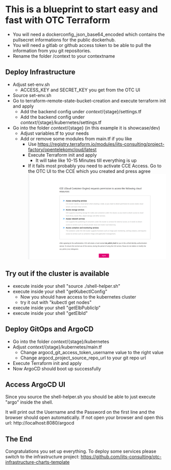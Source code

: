 # This is a blueprint to start easy and fast with OTC Terraform

- You will need a dockerconfig_json_base64_encoded which contains the pullsecret informations for the public dockerhub.
- You will need a gitlab or github access token to be able to pull the information from you git repositories.
- Rename the folder /context to your contextname

## Deploy Infrastructure
- Adjust set-env.sh
    - ACCESS_KEY and SECRET_KEY you get from the OTC UI
- Source set-env.sh
- Go to terraform-remote-state-bucket-creation and execute terraform init and apply
   - Add the backend config under ${context}/${stage}/settings.tf
   - Add the backend config under ${context}/${stage}/kubernetes/settings.tf
- Go into the folder ${context}/${stage} (in this example it is showcase/dev)
   - Adjust variables.tf to your needs
   - Add or remove some modules from main.tf if you like
      - Use https://registry.terraform.io/modules/iits-consulting/project-factory/opentelekomcloud/latest
      - Execute Terraform init and apply
        - It will take like 10-15 Minutes till everything is up
      - If it fails most probably you need to activate CCE Access. Go to the OTC UI to the CCE which you created and press agree
        ![cce-allow](./cce-allow-screenshot.png)


## Try out if the cluster is available
- execute inside your shell "source ./shell-helper.sh"
- execute inside your shell "getKubectlConfig"
  - Now you should have access to the kubernetes cluster
  - try it out with "kubectl get nodes"
- execute inside your shell "getElbPublicIp"
- execute inside your shell "getElbId"


## Deploy GitOps and ArgoCD
- Go into the folder ${context}/${stage}/kubernetes
- Adjust ${context}/${stage}/kubernetes/main.tf
  - Change argocd_git_access_token_username value to the right value
  - Change argocd_project_source_repo_url to your git repo url
- Execute Terraform init and apply
- Now ArgoCD should boot up successfully

## Access ArgoCD UI

Since you source the shell-helper.sh you should be able to just execute "argo" inside the shell.

It will print out the Username and the Password on the first line and the browser should open automatically.
If not open your browser and open this url: http://localhost:8080/argocd

## The End

Congratulations you set up everything. To deploy some services please switch to the infrastructure project:
https://github.com/iits-consulting/otc-infrastructure-charts-template